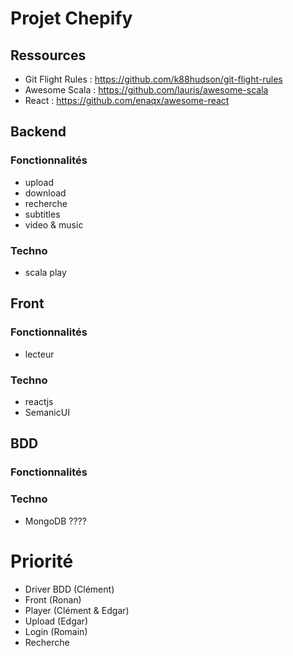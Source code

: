 # Projet Chepify

## Ressources
 - Git Flight Rules : https://github.com/k88hudson/git-flight-rules 
 - Awesome Scala : https://github.com/lauris/awesome-scala
 - React : https://github.com/enaqx/awesome-react

## Backend
### Fonctionnalités
- upload
- download
- recherche 
- subtitles
- video & music

### Techno
- scala play

## Front
### Fonctionnalités
- lecteur 

### Techno
- reactjs
- SemanicUI

## BDD
### Fonctionnalités

### Techno
- MongoDB ????

# Priorité
- Driver BDD (Clément)
- Front (Ronan)
- Player (Clément & Edgar)
- Upload (Edgar)
- Login (Romain)
- Recherche
